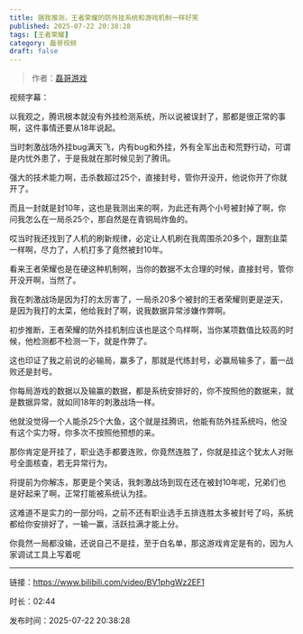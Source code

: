 ```yaml
---
title: 据我推测，王者荣耀的防外挂系统和游戏机制一样好笑
published: 2025-07-22 20:38:28
tags: [王者荣耀]
category: 磊哥视频
draft: false
---
```



> 作者：[磊哥游戏](https://space.bilibili.com/268941858?spm_id_from=333.788.upinfo.head.click)

视频字幕：

以我观之，腾讯根本就没有外挂检测系统，所以说被误封了，那都是很正常的事啊，这件事情还要从18年说起。

当时刺激战场外挂bug满天飞，内有bug和外挂，外有全军出击和荒野行动，可谓是内忧外患了，于是我就在那时候见到了腾讯。

强大的技术能力啊，击杀数超过25个，直接封号，管你开没开，他说你开了你就开了。

而且一封就是封10年，这也是我测出来的啊，为此还有两个小号被封掉了啊，你问我怎么在一局杀25个，那自然是在青铜局炸鱼的。

哎当时我还找到了人机的刷新规律，必定让人机刷在我周围杀20多个，跟割韭菜一样啊，尽力了，人机打多了竟然被封10年。

看来王者荣耀也是在硬这种机制啊，当你的数据不太合理的时候，直接封号，管你开没开啊，当然了。

我在刺激战场是因为打的太厉害了，一局杀20多个被封的王者荣耀则更是逆天，是因为我打的太菜，他给我封了啊，说我数据异常涉嫌作弊啊。

初步推断，王者荣耀的防外挂机制应该也是这个鸟样啊，当你某项数值比较高的时候，他检测都不检测一下，就是作弊了。

这也印证了我之前说的必输局，赢多了，那就是代练封号，必赢局输多了，蓄一战败还是封号。

你每局游戏的数据以及输赢的数据，都是系统安排好的，你不按照他的数据来，就是数据异常，就如同18年的刺激战场一样。

他就没觉得一个人能杀25个大鱼，这个就是挂腾讯，他能有防外挂系统吗，他没有这个实力呀，你多次不按照他预想的来。

那你肯定是开挂了，职业选手都要连败，你竟然连胜了，你就是挂这个犹太人对账号全面核查，若无异常行为。

将提前为你解冻，那更是个笑话，我刺激战场到现在还在被封10年呢，兄弟们也是好起来了啊，正常打能被系统认为挂。

这难道不是实力的一部分吗，之前不还有职业选手五排连胜太多被封号了吗，系统都给你安排好了，一输一赢，活跃拉满才能上分。

你竟然一局都没输，还说自己不是挂，至于白名单，那这游戏肯定是有的，因为人家调试工具上写着呢

---

链接：https://www.bilibili.com/video/BV1phgWz2EF1

时长：02:44

发布时间：2025-07-22 20:38:28
